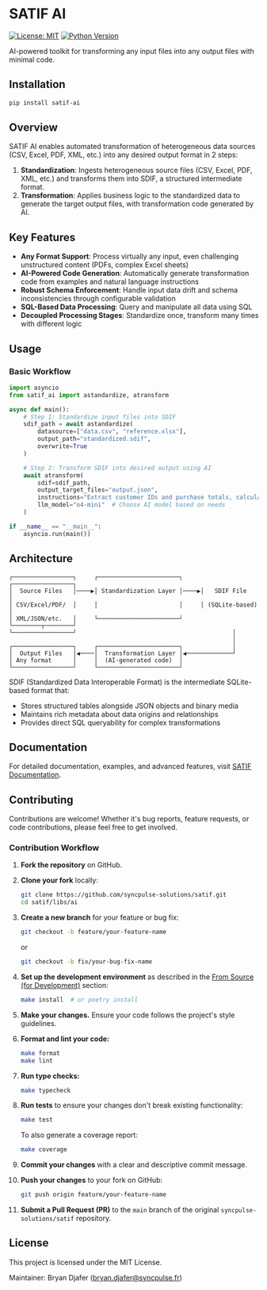 # SATIF AI

[![License: MIT](https://img.shields.io/badge/License-MIT-yellow.svg)](https://opensource.org/licenses/MIT)
[![Python Version](https://img.shields.io/badge/python-3.10%2B-blue.svg)](https://www.python.org/downloads/)

AI-powered toolkit for transforming any input files into any output files with minimal code.

## Installation

```bash
pip install satif-ai
```

## Overview

SATIF AI enables automated transformation of heterogeneous data sources (CSV, Excel, PDF, XML, etc.) into any desired output format in 2 steps:

1. **Standardization**: Ingests heterogeneous source files (CSV, Excel, PDF, XML, etc.) and transforms them into SDIF, a structured intermediate format.
2. **Transformation**: Applies business logic to the standardized data to generate the target output files, with transformation code generated by AI.

## Key Features

- **Any Format Support**: Process virtually any input, even challenging unstructured content (PDFs, complex Excel sheets)
- **AI-Powered Code Generation**: Automatically generate transformation code from examples and natural language instructions
- **Robust Schema Enforcement**: Handle input data drift and schema inconsistencies through configurable validation
- **SQL-Based Data Processing**: Query and manipulate all data using SQL
- **Decoupled Processing Stages**: Standardize once, transform many times with different logic

## Usage

### Basic Workflow

```python
import asyncio
from satif_ai import astandardize, atransform

async def main():
    # Step 1: Standardize input files into SDIF
    sdif_path = await astandardize(
        datasource=["data.csv", "reference.xlsx"],
        output_path="standardized.sdif",
        overwrite=True
    )

    # Step 2: Transform SDIF into desired output using AI
    await atransform(
        sdif=sdif_path,
        output_target_files="output.json",
        instructions="Extract customer IDs and purchase totals, calculate the average purchase value per customer, and output as JSON with customer_id and avg_purchase_value fields.",
        llm_model="o4-mini"  # Choose AI model based on needs
    )

if __name__ == "__main__":
    asyncio.run(main())
```

## Architecture

```
┌─────────────────┐     ┌───────────────────────┐     ┌─────────────────┐
│  Source Files   │────▶│ Standardization Layer │────▶│   SDIF File     │
│ CSV/Excel/PDF/  │     │                       │     │ (SQLite-based)  │
│ XML/JSON/etc.   │     └───────────────────────┘     └────────┬────────┘
└─────────────────┘                                            │
                                                               │
┌─────────────────┐     ┌───────────────────────┐              │
│  Output Files   │◀────│  Transformation Layer │◀─────────────┘
│ Any format      │     │  (AI-generated code)  │
└─────────────────┘     └───────────────────────┘
```

SDIF (Standardized Data Interoperable Format) is the intermediate SQLite-based format that:

- Stores structured tables alongside JSON objects and binary media
- Maintains rich metadata about data origins and relationships
- Provides direct SQL queryability for complex transformations

## Documentation

For detailed documentation, examples, and advanced features, visit [SATIF Documentation](https://satif.io/docs).

## Contributing

Contributions are welcome! Whether it's bug reports, feature requests, or code contributions, please feel free to get involved.

### Contribution Workflow

1. **Fork the repository** on GitHub.
2. **Clone your fork** locally:

   ```bash
   git clone https://github.com/syncpulse-solutions/satif.git
   cd satif/libs/ai
   ```
3. **Create a new branch** for your feature or bug fix:

   ```bash
   git checkout -b feature/your-feature-name
   ```

   or

   ```bash
   git checkout -b fix/your-bug-fix-name
   ```
4. **Set up the development environment** as described in the [From Source (for Development)](#from-source-for-development) section:

   ```bash
   make install  # or poetry install
   ```
5. **Make your changes.** Ensure your code follows the project's style guidelines.
6. **Format and lint your code:**

   ```bash
   make format
   make lint
   ```
7. **Run type checks:**

   ```bash
   make typecheck
   ```
8. **Run tests** to ensure your changes don't break existing functionality:

   ```bash
   make test
   ```

   To also generate a coverage report:

   ```bash
   make coverage
   ```
9. **Commit your changes** with a clear and descriptive commit message.
10. **Push your changes** to your fork on GitHub:

    ```bash
    git push origin feature/your-feature-name
    ```
11. **Submit a Pull Request (PR)** to the `main` branch of the original `syncpulse-solutions/satif` repository.

## License

This project is licensed under the MIT License.

Maintainer: Bryan Djafer (bryan.djafer@syncpulse.fr)
